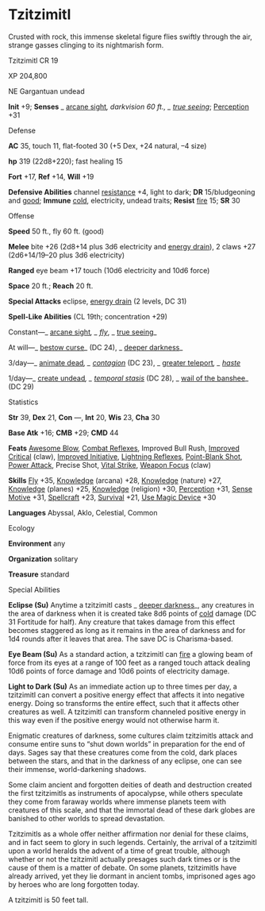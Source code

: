 # Tzitzimitl

Crusted with rock, this immense skeletal figure flies swiftly through the air, strange gasses clinging to its nightmarish form.

Tzitzimitl CR 19

XP 204,800

NE Gargantuan undead

**Init** +9; **Senses** _ [arcane sight](spells/arcaneSight.md#_arcane-sight)_, darkvision 60 ft., _ [true seeing](spells/trueSeeing.md#_true-seeing)_; [Perception](skills/perception.md#_perception) +31

Defense

**AC** 35, touch 11, flat-footed 30 (+5 Dex, +24 natural, –4 size)

**hp** 319 (22d8+220); fast healing 15

**Fort** +17, **Ref** +14, **Will** +19

**Defensive Abilities** channel [resistance](monsters/universalMonsterRules.md#_resistance) +4, light to dark; **DR** 15/bludgeoning and [good](monsters/creatureTypes.md#_good-subtype); **Immune** [cold](monsters/creatureTypes.md#_cold-subtype), electricity, undead traits; **Resist** [fire](monsters/creatureTypes.md#_fire-subtype) 15; **SR** 30

Offense

**Speed** 50 ft., fly 60 ft. (good)

**Melee** bite +26 (2d8+14 plus 3d6 electricity and [energy drain](monsters/universalMonsterRules.md#_energy-drain)), 2 claws +27 (2d6+14/19–20 plus 3d6 electricity)

**Ranged** eye beam +17 touch (10d6 electricity and 10d6 force)

**Space** 20 ft.; **Reach** 20 ft.

**Special Attacks** eclipse, [energy drain](monsters/universalMonsterRules.md#_energy-drain) (2 levels, DC 31)

**Spell-Like Abilities** (CL 19th; concentration +29)

Constant—_ [arcane sight](spells/arcaneSight.md#_arcane-sight)_, _ [fly](spells/fly.md)_, _ [true seeing](spells/trueSeeing.md#_true-seeing)_

At will—_ [bestow curse](spells/bestowCurse.md#_bestow-curse)_ (DC 24), _ [deeper darkness](spells/deeperDarkness.md#_deeper-darkness)_

3/day—_ [animate dead](spells/animateDead.md#_animate-dead)_, _ [contagion](spells/contagion.md#_contagion)_ (DC 23), _ [greater teleport](spells/teleport.md#_teleport-greater)_, _ [haste](spells/haste.md#_haste)_

1/day—_ [create undead](spells/createUndead.md#_create-undead)_, _ [temporal stasis](spells/temporalStasis.md#_temporal-stasis)_ (DC 28), _ [wail of the banshee](spells/wailOfTheBanshee.md#_wail-of-the-banshee)_ (DC 29)

Statistics

**Str** 39, **Dex** 21, **Con** —, **Int** 20, **Wis** 23, **Cha** 30

**Base Atk** +16; **CMB** +29; **CMD** 44

**Feats** [Awesome Blow](monsters/monsterFeats.md#_awesome-blow), [Combat Reflexes](feats.md#_combat-reflexes), Improved Bull Rush, [Improved Critical](feats.md#_improved-critical) (claw), [Improved Initiative](feats.md#_improved-initiative), [Lightning Reflexes](feats.md#_lightning-reflexes), [Point-Blank Shot](feats.md#_point-blank-shot), [Power Attack](feats.md#_power-attack), Precise Shot, [Vital Strike](feats.md#_vital-strike), [Weapon Focus](feats.md#_weapon-focus) (claw)

**Skills** [Fly](skills/fly.md#_fly) +35, [Knowledge](skills/knowledge.md#_knowledge) (arcana) +28, [Knowledge](skills/knowledge.md#_knowledge) (nature) +27, [Knowledge](skills/knowledge.md#_knowledge) (planes) +25, [Knowledge](skills/knowledge.md#_knowledge) (religion) +30, [Perception](skills/perception.md#_perception) +31, [Sense Motive](skills/senseMotive.md#_sense-motive) +31, [Spellcraft](skills/spellcraft.md#_spellcraft) +23, [Survival](skills/survival.md#_survival) +21, [Use Magic Device](skills/useMagicDevice.md#_use-magic-device) +30

**Languages** Abyssal, Aklo, Celestial, Common

Ecology

**Environment** any

**Organization** solitary

**Treasure** standard

Special Abilities

**Eclipse (Su)** Anytime a tzitzimitl casts _ [deeper darkness](spells/deeperDarkness.md#_deeper-darkness)_, any creatures in the area of darkness when it is created take 8d6 points of [cold](monsters/creatureTypes.md#_cold-subtype) damage (DC 31 Fortitude for half). Any creature that takes damage from this effect becomes staggered as long as it remains in the area of darkness and for 1d4 rounds after it leaves that area. The save DC is Charisma-based.

**Eye Beam (Su)** As a standard action, a tzitzimitl can [fire](monsters/creatureTypes.md#_fire-subtype) a glowing beam of force from its eyes at a range of 100 feet as a ranged touch attack dealing 10d6 points of force damage and 10d6 points of electricity damage.

**Light to Dark (Su)** As an immediate action up to three times per day, a tzitzimitl can convert a positive energy effect that affects it into negative energy. Doing so transforms the entire effect, such that it affects other creatures as well. A tzitzimitl can transform channeled positive energy in this way even if the positive energy would not otherwise harm it.

Enigmatic creatures of darkness, some cultures claim tzitzimitls attack and consume entire suns to “shut down worlds” in preparation for the end of days. Sages say that these creatures come from the cold, dark places between the stars, and that in the darkness of any eclipse, one can see their immense, world-darkening shadows.

Some claim ancient and forgotten deities of death and destruction created the first tzitzimitls as instruments of apocalypse, while others speculate they come from faraway worlds where immense planets teem with creatures of this scale, and that the immortal dead of these dark globes are banished to other worlds to spread devastation.

Tzitzimitls as a whole offer neither affirmation nor denial for these claims, and in fact seem to glory in such legends. Certainly, the arrival of a tzitzimitl upon a world heralds the advent of a time of great trouble, although whether or not the tzitzimitl actually presages such dark times or is the cause of them is a matter of debate. On some planets, tzitzimitls have already arrived, yet they lie dormant in ancient tombs, imprisoned ages ago by heroes who are long forgotten today.

A tzitzimitl is 50 feet tall.

